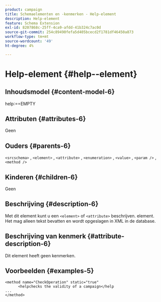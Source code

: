 ```yaml
---
product: campaign
title: Schemaelementen en -kenmerken - Help-element
description: Help-element
feature: Schema Extension
exl-id: 8207868c-25ff-4ca9-afdd-41b324c7ac0d
source-git-commit: 254c89490fefa5d405bcecd2f1781df46450a873
workflow-type: tm+mt
source-wordcount: '49'
ht-degree: 4%

---
```


# Help-element {#help--element}


## Inhoudsmodel {#content-model-6}

help:==EMPTY

## Attributen {#attributes-6}

Geen

## Ouders {#parents-6}

`<srcschema>` , `<element>`   ,   `<attribute>`    ,    `<enumeration>`     ,     `<value>`      ,     `<param />` ,      `<method />`

## Kinderen {#children-6}

Geen

## Beschrijving {#description-6}

Met dit element kunt u een `<element>` of `<attribute>` beschrijven.   element. Het mag alleen tekst bevatten en wordt opgeslagen in XML in de database.

## Beschrijving van kenmerk {#attribute-description-6}

Dit element heeft geen kenmerken.

## Voorbeelden {#examples-5}

```
<method name="CheckOperation" static="true"
      <helpchecks the validity of a campaign</help
...
</method> 
```
